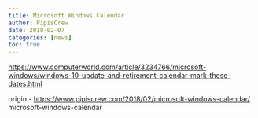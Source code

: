 ```yaml
---
title: Microsoft Windows Calendar
author: PipisCrew
date: 2018-02-07
categories: [news]
toc: true
---
```


https://www.computerworld.com/article/3234766/microsoft-windows/windows-10-update-and-retirement-calendar-mark-these-dates.html

origin - https://www.pipiscrew.com/2018/02/microsoft-windows-calendar/ microsoft-windows-calendar